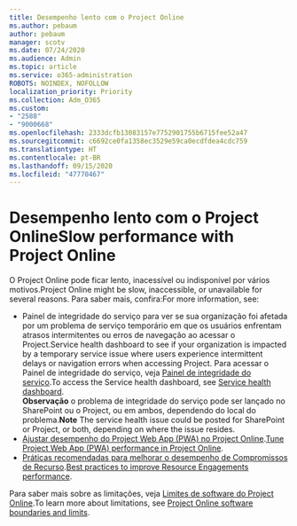 ```yaml
---
title: Desempenho lento com o Project Online
ms.author: pebaum
author: pebaum
manager: scotv
ms.date: 07/24/2020
ms.audience: Admin
ms.topic: article
ms.service: o365-administration
ROBOTS: NOINDEX, NOFOLLOW
localization_priority: Priority
ms.collection: Adm_O365
ms.custom:
- "2588"
- "9000668"
ms.openlocfilehash: 2333dcfb13083157e7752901755b6715fee52a47
ms.sourcegitcommit: c6692ce0fa1358ec3529e59ca0ecdfdea4cdc759
ms.translationtype: HT
ms.contentlocale: pt-BR
ms.lasthandoff: 09/15/2020
ms.locfileid: "47770467"
---
```

# <a name="slow-performance-with-project-online"></a><span data-ttu-id="c6dcd-102">Desempenho lento com o Project Online</span><span class="sxs-lookup"><span data-stu-id="c6dcd-102">Slow performance with Project Online</span></span>

<span data-ttu-id="c6dcd-103">O Project Online pode ficar lento, inacessível ou indisponível por vários motivos.</span><span class="sxs-lookup"><span data-stu-id="c6dcd-103">Project Online might be slow, inaccessible, or unavailable for several reasons.</span></span> <span data-ttu-id="c6dcd-104">Para saber mais, confira:</span><span class="sxs-lookup"><span data-stu-id="c6dcd-104">For more information, see:</span></span>

- <span data-ttu-id="c6dcd-105">Painel de integridade do serviço para ver se sua organização foi afetada por um problema de serviço temporário em que os usuários enfrentam atrasos intermitentes ou erros de navegação ao acessar o Project.</span><span class="sxs-lookup"><span data-stu-id="c6dcd-105">Service health dashboard to see if your organization is impacted by a temporary service issue where users experience intermittent delays or navigation errors when accessing Project.</span></span> <span data-ttu-id="c6dcd-106">Para acessar o Painel de integridade do serviço, veja [Painel de integridade do serviço](https://admin.microsoft.com/AdminPortal/Home#/servicehealth).</span><span class="sxs-lookup"><span data-stu-id="c6dcd-106">To access the Service health dashboard, see [Service health dashboard](https://admin.microsoft.com/AdminPortal/Home#/servicehealth).</span></span></br>
    <span data-ttu-id="c6dcd-107">**Observação** o problema de integridade do serviço pode ser lançado no SharePoint ou o Project, ou em ambos, dependendo do local do problema.</span><span class="sxs-lookup"><span data-stu-id="c6dcd-107">**Note**  The service health issue could be posted for SharePoint or Project, or both, depending on where the issue resides.</span></span>
- <span data-ttu-id="c6dcd-108">[Ajustar desempenho do Project Web App (PWA) no Project Online](https://docs.microsoft.com/projectonline/tune-project-online-performance).</span><span class="sxs-lookup"><span data-stu-id="c6dcd-108">[Tune Project Web App (PWA) performance in Project Online](https://docs.microsoft.com/projectonline/tune-project-online-performance).</span></span>
- <span data-ttu-id="c6dcd-109">[Práticas recomendadas para melhorar o desempenho de Compromissos de Recurso](https://docs.microsoft.com/projectonline/best-practices-to-improve-resource-engagements-performance).</span><span class="sxs-lookup"><span data-stu-id="c6dcd-109">[Best practices to improve Resource Engagements performance](https://docs.microsoft.com/projectonline/best-practices-to-improve-resource-engagements-performance).</span></span>

<span data-ttu-id="c6dcd-110">Para saber mais sobre as limitações, veja [Limites de software do Project Online](https://docs.microsoft.com/projectonline/project-online-software-boundaries-and-limits).</span><span class="sxs-lookup"><span data-stu-id="c6dcd-110">To learn more about limitations, see [Project Online software boundaries and limits](https://docs.microsoft.com/projectonline/project-online-software-boundaries-and-limits).</span></span>